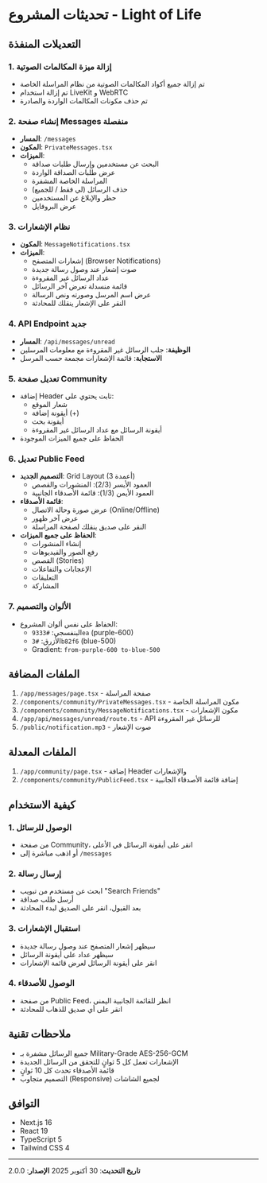 # تحديثات المشروع - Light of Life

## التعديلات المنفذة

### 1. إزالة ميزة المكالمات الصوتية
- تم إزالة جميع أكواد المكالمات الصوتية من نظام المراسلة الخاصة
- تم إزالة استخدام LiveKit و WebRTC
- تم حذف مكونات المكالمات الواردة والصادرة

### 2. إنشاء صفحة Messages منفصلة
- **المسار**: `/messages`
- **المكون**: `PrivateMessages.tsx`
- **الميزات**:
  - البحث عن مستخدمين وإرسال طلبات صداقة
  - عرض طلبات الصداقة الواردة
  - المراسلة الخاصة المشفرة
  - حذف الرسائل (لي فقط / للجميع)
  - حظر والإبلاغ عن المستخدمين
  - عرض البروفايل

### 3. نظام الإشعارات
- **المكون**: `MessageNotifications.tsx`
- **الميزات**:
  - إشعارات المتصفح (Browser Notifications)
  - صوت إشعار عند وصول رسالة جديدة
  - عداد الرسائل غير المقروءة
  - قائمة منسدلة تعرض آخر الرسائل
  - عرض اسم المرسل وصورته ونص الرسالة
  - النقر على الإشعار ينقلك للمحادثة

### 4. API Endpoint جديد
- **المسار**: `/api/messages/unread`
- **الوظيفة**: جلب الرسائل غير المقروءة مع معلومات المرسلين
- **الاستجابة**: قائمة الإشعارات مجمعة حسب المرسل

### 5. تعديل صفحة Community
- إضافة Header ثابت يحتوي على:
  - شعار الموقع
  - أيقونة إضافة (+)
  - أيقونة بحث
  - أيقونة الرسائل مع عداد الرسائل غير المقروءة
- الحفاظ على جميع الميزات الموجودة

### 6. تعديل Public Feed
- **التصميم الجديد**: Grid Layout (3 أعمدة)
  - العمود الأيسر (2/3): المنشورات والقصص
  - العمود الأيمن (1/3): قائمة الأصدقاء الجانبية
- **قائمة الأصدقاء**:
  - عرض صورة وحالة الاتصال (Online/Offline)
  - عرض آخر ظهور
  - النقر على صديق ينقلك لصفحة المراسلة
- **الحفاظ على جميع الميزات**:
  - إنشاء المنشورات
  - رفع الصور والفيديوهات
  - القصص (Stories)
  - الإعجابات والتفاعلات
  - التعليقات
  - المشاركة

### 7. الألوان والتصميم
- الحفاظ على نفس ألوان المشروع:
  - البنفسجي: `#9333ea` (purple-600)
  - الأزرق: `#3b82f6` (blue-500)
  - Gradient: `from-purple-600 to-blue-500`

## الملفات المضافة
1. `/app/messages/page.tsx` - صفحة المراسلة
2. `/components/community/PrivateMessages.tsx` - مكون المراسلة الخاصة
3. `/components/community/MessageNotifications.tsx` - مكون الإشعارات
4. `/app/api/messages/unread/route.ts` - API للرسائل غير المقروءة
5. `/public/notification.mp3` - صوت الإشعار

## الملفات المعدلة
1. `/app/community/page.tsx` - إضافة Header والإشعارات
2. `/components/community/PublicFeed.tsx` - إضافة قائمة الأصدقاء الجانبية

## كيفية الاستخدام

### 1. الوصول للرسائل
- من صفحة Community، انقر على أيقونة الرسائل في الأعلى
- أو اذهب مباشرة إلى `/messages`

### 2. إرسال رسالة
- ابحث عن مستخدم من تبويب "Search Friends"
- أرسل طلب صداقة
- بعد القبول، انقر على الصديق لبدء المحادثة

### 3. استقبال الإشعارات
- سيظهر إشعار المتصفح عند وصول رسالة جديدة
- سيظهر عداد على أيقونة الرسائل
- انقر على أيقونة الرسائل لعرض قائمة الإشعارات

### 4. الوصول للأصدقاء
- من صفحة Public Feed، انظر للقائمة الجانبية اليمنى
- انقر على أي صديق للذهاب للمحادثة

## ملاحظات تقنية
- جميع الرسائل مشفرة بـ Military-Grade AES-256-GCM
- الإشعارات تعمل كل 5 ثوانٍ للتحقق من الرسائل الجديدة
- قائمة الأصدقاء تحدث كل 10 ثوانٍ
- التصميم متجاوب (Responsive) لجميع الشاشات

## التوافق
- Next.js 16
- React 19
- TypeScript 5
- Tailwind CSS 4

---

**تاريخ التحديث**: 30 أكتوبر 2025
**الإصدار**: 2.0.0
